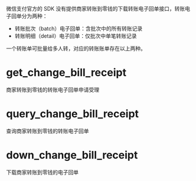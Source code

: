 微信支付官方的 SDK 没有提供商家转账到零钱的下载转账电子回单接口，转账电子回单分为两种：

* 转账批次（batch）电子回单：含批次中的所有转账记录
* 转账明细（detail）电子回单：仅批次中单笔转账记录

一个转账单可批量给多人转，对应的转账账单存在以上两种。

# get_change_bill_receipt

商家转账到零钱的转账电子回单申请受理

# query_change_bill_receipt

查询商家转账到零钱的转账电子回单

# down_change_bill_receipt

下载商家转账到零钱的电子回单
